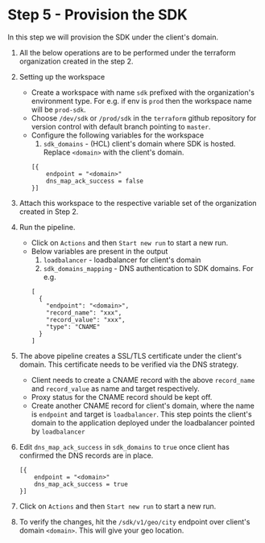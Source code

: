 # Step 5 - Provision the SDK

In this step we will provision the SDK under the client's domain.

1. All the below operations are to be performed under the terraform organization created in the step 2.
2. Setting up the workspace
    - Create a workspace with name `sdk` prefixed with the organization's environment type. For e.g. if env is `prod` then the workspace name will be `prod-sdk`.
    - Choose `/dev/sdk` or `/prod/sdk` in the `terraform` github repository for version control with default branch pointing to `master`.
    - Configure the following variables for the workspace
        1. `sdk_domains` - (HCL) client's domain where SDK is hosted. Replace `<domain>` with the client's domain.
        ```
        [{
            endpoint = "<domain>"
            dns_map_ack_success = false
        }]
        ```
3. Attach this workspace to the respective variable set of the organization created in Step 2.
4. Run the pipeline.
    - Click on `Actions` and then `Start new run` to start a new run.
    - Below variables are present in the output
        1. `loadbalancer` - loadbalancer for client's domain
        2. `sdk_domains_mapping` - DNS authentication to SDK domains. For e.g.
        ```
        [
          {
            "endpoint": "<domain>",
            "record_name": "xxx",
            "record_value": "xxx",
            "type": "CNAME"
          }
        ]
        ```

5. The above pipeline creates a SSL/TLS certificate under the client's domain. This certificate needs to be verified via the DNS strategy.
    - Client needs to create a CNAME record with the above `record_name` and `record_value` as name and target respectively.
    - Proxy status for the CNAME record should be kept off.
    - Create another CNAME record for client's domain, where the name is `endpoint` and target is `loadbalancer`. This step points the client's domain to the application deployed under the loadbalancer pointed by `loadbalancer`
6. Edit `dns_map_ack_success` in `sdk_domains` to `true` once client has confirmed the DNS records are in place.
    ```
    [{
        endpoint = "<domain>"
        dns_map_ack_success = true
    }]
    ```
7. Click on `Actions` and then `Start new run` to start a new run.
8. To verify the changes, hit the `/sdk/v1/geo/city` endpoint over client's domain `<domain>`. This will give your geo location.